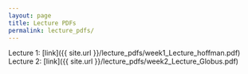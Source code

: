 ```yaml
---
layout: page
title: Lecture PDFs
permalink: lecture_pdfs/
---
```


Lecture 1:  [link]({{ site.url }}/lecture_pdfs/week1_Lecture_hoffman.pdf)   
Lecture 2:  [link]({{ site.url }}/lecture_pdfs/week2_Lecture_Globus.pdf)
